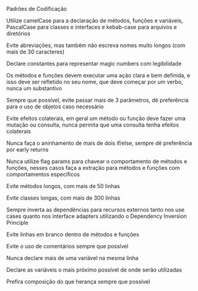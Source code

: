 
Padrões de Codificação

Utilize camelCase para a declaração de métodos, funções e variáveis, PascalCase para classes e interfaces e kebab-case para arquivos e diretórios

Evite abreviações, mas também não escreva nomes muito longos (com mais de 30 caracteres)

Declare constantes para representar magic numbers com legibilidade

Os métodos e funções devem executar uma ação clara e bem definida, e isso deve ser refletido no seu nome, que deve começar por um verbo, nunca um substantivo

Sempre que possível, evite passar mais de 3 parâmetros, dê preferência para o uso de objetos caso necessário

Evite efeitos colaterais, em geral um método ou função deve fazer uma mutação ou consulta, nunca permita que uma consulta tenha efeitos colaterais

Nunca faça o aninhamento de mais de dois if/else, sempre dê preferência por early returns

Nunca utilize flag params para chavear o comportamento de métodos e funções, nesses casos faça a extração para métodos e funções com comportamentos específicos

Evite métodos longos, com mais de 50 linhas

Evite classes longas, com mais de 300 linhas

Sempre inverta as dependências para recursos externos tanto nos use cases quanto nos interface adapters utilizando o Dependency Inversion Principle

Evite linhas em branco dentro de métodos e funções

Evite o uso de comentários sempre que possível

Nunca declare mais de uma variável na mesma linha

Declare as variáveis o mais próximo possível de onde serão utilizadas

Prefira composição do que herança sempre que possível